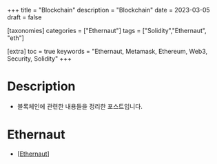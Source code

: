 +++
title = "Blockchain"
description = "Blockchain"
date = 2023-03-05
draft = false

[taxonomies]
categories = ["Ethernaut"]
tags = ["Solidity","Ethernaut", "eth"]

[extra]
toc = true
keywords = "Ethernaut, Metamask, Ethereum, Web3, Security, Solidity"
+++

# Description
- 블록체인에 관련한 내용들을 정리한 포스트입니다.

# Ethernaut

- [[Ethernaut](@/blockchain/ethernaut/index.md)]
